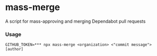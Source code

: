 # mass-merge

A script for mass-approving and merging Dependabot pull requests

### Usage

```
GITHUB_TOKEN=*** npx mass-merge <organization> <"commit message"> [author]
```
